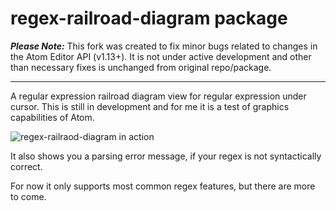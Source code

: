 # regex-railroad-diagram package

**_Please Note:_** This fork was created to fix minor bugs related to changes in the Atom Editor API (v1.13+). It is not under active development and other than necessary fixes is unchanged from original repo/package.

---

A regular expression railroad diagram view for regular expression 
under cursor.  This is still in development and for me it is a test of
graphics capabilities of Atom.

![regex-railraod-diagram in action](https://raw.githubusercontent.com/klorenz/atom-regex-railroad-diagrams/3552667228c192e81a0d2e5843e824c064b8e4b9/regex-railroad-diagrams.png)

It also shows you a parsing error message, if your regex is not syntactically
correct.

For now it only supports most common regex features, but there are more 
to come.

